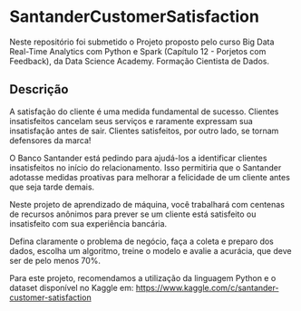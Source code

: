 # SantanderCustomerSatisfaction

Neste repositório foi submetido o Projeto proposto pelo curso Big Data Real-Time Analytics com Python e Spark (Capítulo 12 - Porjetos com Feedback), da Data Science Academy. Formação Cientista de Dados.

## Descrição

A satisfação do cliente é uma medida fundamental de sucesso. Clientes insatisfeitos cancelam seus serviços e raramente expressam sua insatisfação antes de sair. Clientes satisfeitos, por outro lado, se tornam defensores da marca!

O Banco Santander está pedindo para ajudá-los a identificar clientes insatisfeitos no início do relacionamento. Isso permitiria que o Santander adotasse medidas proativas para melhorar a felicidade de um cliente antes que seja tarde demais.

Neste projeto de aprendizado de máquina, você trabalhará com centenas de recursos anônimos para prever se um cliente está satisfeito ou insatisfeito com sua experiência bancária.

Defina claramente o problema de negócio, faça a coleta e preparo dos dados, escolha um algoritmo, treine o modelo e avalie a acurácia, que deve ser de pelo menos 70%.

Para este projeto, recomendamos a utilização da linguagem Python e o dataset disponível no Kaggle em: https://www.kaggle.com/c/santander-customer-satisfaction
